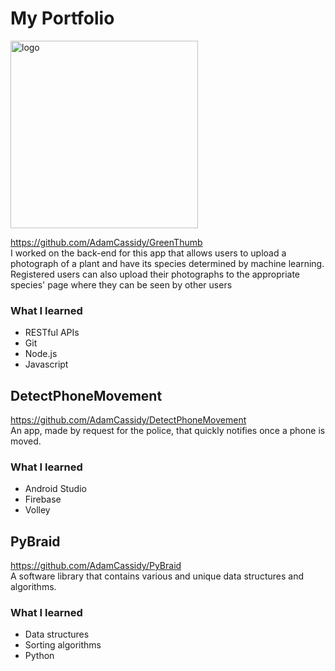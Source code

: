# My Portfolio
<img src="https://github.com/AdamCassidy/GreenThumb/blob/master/resources/logo.png" alt="logo" width="300"/>  

https://github.com/AdamCassidy/GreenThumb  
I worked on the back-end for this app that allows users to upload a photograph of a plant and have its species determined by machine learning. Registered users can also upload their photographs to the appropriate species' page where they can be seen by other users

### What I learned
* RESTful APIs
* Git
* Node.js
* Javascript
  
  
## DetectPhoneMovement
https://github.com/AdamCassidy/DetectPhoneMovement  
An app, made by request for the police, that quickly notifies once a phone is moved.

### What I learned
* Android Studio
* Firebase
* Volley
  
  
## PyBraid  
https://github.com/AdamCassidy/PyBraid  
A software library that contains various and unique data structures and algorithms.

### What I learned
* Data structures
* Sorting algorithms
* Python
